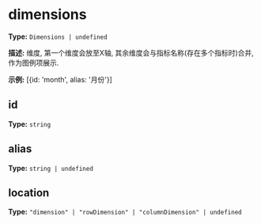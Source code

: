 # dimensions

**Type:** `Dimensions | undefined`

**描述:**
维度, 第一个维度会放至X轴, 其余维度会与指标名称(存在多个指标时)合并, 作为图例项展示.

**示例:**
[{id: 'month', alias: '月份'}]


## id

**Type:** `string`

## alias

**Type:** `string | undefined`

## location

**Type:** `"dimension" | "rowDimension" | "columnDimension" | undefined`

